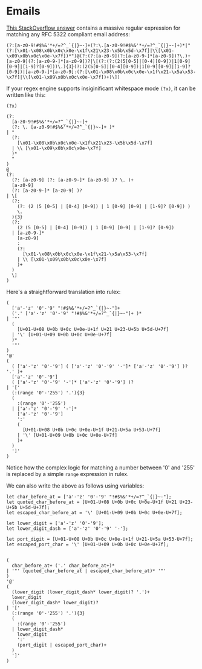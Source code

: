 # Emails

[This StackOverflow answer](https://stackoverflow.com/a/201378) contains a massive regular
expression for matching any RFC 5322 compliant email address:

```regexp
(?:[a-z0-9!#$%&'*+/=?^_`{|}~-]+(?:\.[a-z0-9!#$%&'*+/=?^_`{|}~-]+)*|"(?:[\x01-\x08\x0b\x0c\x0e-\x1f\x21\x23-\x5b\x5d-\x7f]|\\[\x01-\x09\x0b\x0c\x0e-\x7f])*")@(?:(?:[a-z0-9](?:[a-z0-9-]*[a-z0-9])?\.)+[a-z0-9](?:[a-z0-9-]*[a-z0-9])?|\[(?:(?:(2(5[0-5]|[0-4][0-9])|1[0-9][0-9]|[1-9]?[0-9]))\.){3}(?:(2(5[0-5]|[0-4][0-9])|1[0-9][0-9]|[1-9]?[0-9])|[a-z0-9-]*[a-z0-9]:(?:[\x01-\x08\x0b\x0c\x0e-\x1f\x21-\x5a\x53-\x7f]|\\[\x01-\x09\x0b\x0c\x0e-\x7f])+)\])
```

If your regex engine supports insiginificant whitespace mode <regexp>`(?x)`, it can be written like
this:

```regexp
(?x)

(?:
  [a-z0-9!#$%&'*+/=?^_`{|}~-]+
  (?: \. [a-z0-9!#$%&'*+/=?^_`{|}~-]+ )*
| "
  (?:
    [\x01-\x08\x0b\x0c\x0e-\x1f\x21\x23-\x5b\x5d-\x7f]
  | \\ [\x01-\x09\x0b\x0c\x0e-\x7f]
  )*
  "
)
@
(?:
  (?: [a-z0-9] (?: [a-z0-9-]* [a-z0-9] )? \. )+
  [a-z0-9]
  (?: [a-z0-9-]* [a-z0-9] )?
| \[
  (?:
    (?: (2 (5 [0-5] | [0-4] [0-9]) | 1 [0-9] [0-9] | [1-9]? [0-9]) )
    \.
  ){3}
  (?:
    (2 (5 [0-5] | [0-4] [0-9]) | 1 [0-9] [0-9] | [1-9]? [0-9])
  | [a-z0-9-]*
    [a-z0-9]
    :
    (?:
      [\x01-\x08\x0b\x0c\x0e-\x1f\x21-\x5a\x53-\x7f]
    | \\ [\x01-\x09\x0b\x0c\x0e-\x7f]
    )+
  )
  \]
)
```

Here's a straightforward translation into rulex:

```rulex
(
  ['a'-'z' '0'-'9' "!#$%&'*+/=?^_`{|}~-"]+
  ('.' ['a'-'z' '0'-'9' "!#$%&'*+/=?^_`{|}~-"]+ )*
| '"'
  (
    [U+01-U+08 U+0b U+0c U+0e-U+1f U+21 U+23-U+5b U+5d-U+7f]
  | '\' [U+01-U+09 U+0b U+0c U+0e-U+7f]
  )*
  '"'
)
'@'
(
  ( ['a'-'z' '0'-'9'] ( ['a'-'z' '0'-'9' '-']* ['a'-'z' '0'-'9'] )? '.' )+
  ['a'-'z' '0'-'9']
  ( ['a'-'z' '0'-'9' '-']* ['a'-'z' '0'-'9'] )?
| '['
  (:(range '0'-'255') '.'){3}
  (
    :(range '0'-'255')
  | ['a'-'z' '0'-'9' '-']*
    ['a'-'z' '0'-'9']
    ':'
    (
      [U+01-U+08 U+0b U+0c U+0e-U+1f U+21-U+5a U+53-U+7f]
    | '\' [U+01-U+09 U+0b U+0c U+0e-U+7f]
    )+
  )
  ']'
)
```

Notice how the complex logic for matching a number between '0' and '255' is replaced by a simple
`range` expression in rulex.

We can also write the above as follows using variables:

```rulex
let char_before_at = ['a'-'z' '0'-'9' "!#$%&'*+/=?^_`{|}~-"];
let quoted_char_before_at = [U+01-U+08 U+0b U+0c U+0e-U+1f U+21 U+23-U+5b U+5d-U+7f];
let escaped_char_before_at = '\' [U+01-U+09 U+0b U+0c U+0e-U+7f];

let lower_digit = ['a'-'z' '0'-'9'];
let lower_digit_dash = ['a'-'z' '0'-'9' '-'];

let port_digit = [U+01-U+08 U+0b U+0c U+0e-U+1f U+21-U+5a U+53-U+7f];
let escaped_port_char = '\' [U+01-U+09 U+0b U+0c U+0e-U+7f];


(
  char_before_at+ ('.' char_before_at+)*
| '"' (quoted_char_before_at | escaped_char_before_at)* '"'
)
'@'
(
  (lower_digit (lower_digit_dash* lower_digit)? '.')+
  lower_digit
  (lower_digit_dash* lower_digit)?
| '['
  (:(range '0'-'255') '.'){3}
  (
    :(range '0'-'255')
  | lower_digit_dash*
    lower_digit
    ':'
    (port_digit | escaped_port_char)+
  )
  ']'
)
```
